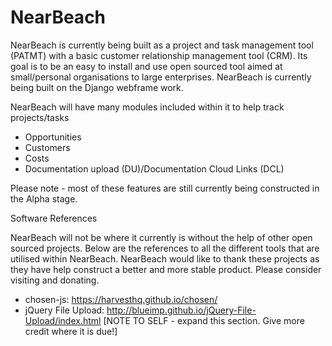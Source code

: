 # NearBeach
NearBeach is currently being built as a project and task management tool (PATMT) with a basic customer relationship management tool (CRM). Its goal is to be an easy to install and use open sourced tool aimed at small/personal organisations to large enterprises. NearBeach is currently being built on the Django webframe work.

NearBeach will have many modules included within it to help track projects/tasks

* Opportunities
* Customers
* Costs
* Documentation upload (DU)/Documentation Cloud Links (DCL)

Please note - most of these features are still currently being constructed in the Alpha stage.

Software References

NearBeach will not be where it currently is without the help of other open sourced projects. Below are the references to all the different tools that are utilised within NearBeach. NearBeach would like to thank these projects as they have help construct a better and more stable product. Please consider visiting and donating.

 * chosen-js: https://harvesthq.github.io/chosen/
 * jQuery File Upload: http://blueimp.github.io/jQuery-File-Upload/index.html
 [NOTE TO SELF - expand this section. Give more credit where it is due!]
